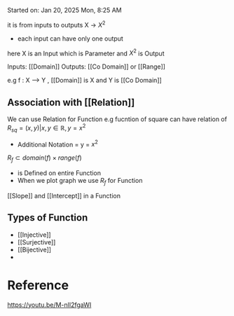 Started on:  Jan 20, 2025 Mon, 8:25 AM

it is from inputs to outputs
X -> $X^2$  

- each input can have only one output

here X is an Input which is Parameter and $X^2$  is Output

Inputs: [[Domain]]
Outputs: [[Co Domain]] or [[Range]]


e.g 
f : X --> Y , [[Domain]] is X and Y is [[Co Domain]]   

## Association with [[Relation]]
We can use Relation for Function
e.g fucntion of square can have relation of 
$R_{sq} ={(x,y)| x, y \in \mathbb{R}, y = x^2}$  
- Additional Notation = y = $x^2$ 

$R_f \subset domain(f) \times range(f)$ 
- is Defined on entire Function 
- When we plot graph we use $R_f$ for Function

[[Slope]] and [[Intercept]] in a Function

## Types of Function
- [[Injective]]
- [[Surjective]]
- [[Bijective]]
- 

# Reference

https://youtu.be/M-nlI2fgaWI